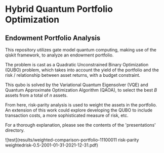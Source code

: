 # Hybrid Quantum Portfolio Optimization
## Endowment Portfolio Analysis

This repository utilizes gate model quantum computing, making use of the qiskit framework, to analyze an endowment portfolio.

The problem is cast as a Quadratic Unconstrained Binary Optimization (QUBO) problem, which takes into account the yield of the portfolio and the risk / relationship between asset returns, with a budget constraint. 

This qubo is solved by the Variational Quantum Eigensolver (VQE) and Quantum Approximate Optimization Algorithm (QAOA), to select the best $B$ assets from a total of $n$ assets. 

From here, risk-parity analysis is used to weight the assets in the portfolio. An extension of this work could explore developing the QUBO to include transaction costs, a more sophisticated measure of risk, etc.

For a thorough explanation, please see the contents of the 'presentations' directory.

![test](results/weighted-comparison-portfolio-11100011 risk-parity weightedrisk-0.5-2001-01-31-2021-12-31.pdf)

